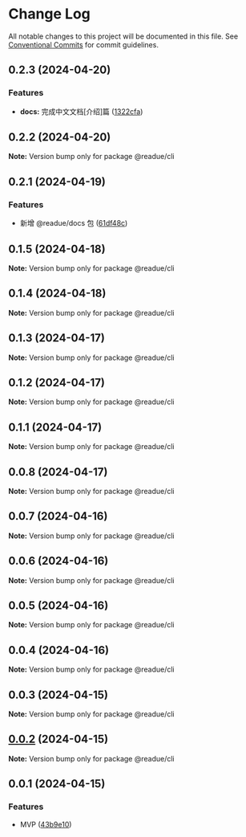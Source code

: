 # Change Log

All notable changes to this project will be documented in this file.
See [Conventional Commits](https://conventionalcommits.org) for commit guidelines.

## 0.2.3 (2024-04-20)


### Features

* **docs:** 完成中文文档[介绍]篇 ([1322cfa](https://github.com/lexmin0412/readue/commit/1322cfaf98d350fa92b68c17a08851c69e1ff52e))





## 0.2.2 (2024-04-20)

**Note:** Version bump only for package @readue/cli





## 0.2.1 (2024-04-19)


### Features

* 新增 @readue/docs 包 ([61df48c](https://github.com/lexmin0412/readue/commit/61df48ca86ffa3968ed6472cc656a28ff6330f5c))





## 0.1.5 (2024-04-18)

**Note:** Version bump only for package @readue/cli





## 0.1.4 (2024-04-18)

**Note:** Version bump only for package @readue/cli





## 0.1.3 (2024-04-17)

**Note:** Version bump only for package @readue/cli





## 0.1.2 (2024-04-17)

**Note:** Version bump only for package @readue/cli





## 0.1.1 (2024-04-17)

**Note:** Version bump only for package @readue/cli





## 0.0.8 (2024-04-17)

**Note:** Version bump only for package @readue/cli





## 0.0.7 (2024-04-16)

**Note:** Version bump only for package @readue/cli





## 0.0.6 (2024-04-16)

**Note:** Version bump only for package @readue/cli





## 0.0.5 (2024-04-16)

**Note:** Version bump only for package @readue/cli





## 0.0.4 (2024-04-16)

**Note:** Version bump only for package @readue/cli





## 0.0.3 (2024-04-15)

**Note:** Version bump only for package @readue/cli





## [0.0.2](https://github.com/lexmin0412/readue/compare/v0.0.1...v0.0.2) (2024-04-15)

**Note:** Version bump only for package @readue/cli





## 0.0.1 (2024-04-15)


### Features

* MVP ([43b9e10](https://github.com/lexmin0412/readue/commit/43b9e10b8a71a79325f26d9eed284043afb14626))
